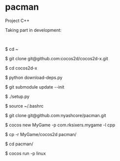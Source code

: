 # pacman
Project C++

<p>Taking part in development:</p>
<br>
<p>$ cd ~</p>
<p>$ git clone git@github.com:cocos2d/cocos2d-x.git</p>
<p>$ cd cocos2d-x</p>
<p>$ python download-deps.py</p>
<p>$ git submodule update --init</p>
<p>$ ./setup.py</p>
<p>$ source ~/.bashrc</p>
<p>$ git clone git@github.com:nyashcore/pacman.git</p>
<p>$ cocos new MyGame -p com.rksixers.mygame -l cpp</p>
<p>$ cp -r MyGame/cocos2d pacman/</p>
<p>$ cd pacman/</p>
<p>$ cocos run -p linux</p>